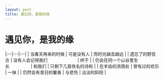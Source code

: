 ```yaml
---
layout: post
title: 遇见你，是我的缘
---
```


# 遇见你，是我的缘

|:--|:--|:--|
| 当春天再来的时候                | 可是没有人                     | 而时光越去越远 |
| 遗忘了的野百合                  | 没有人会记得我们　　　　　　　| 终于 |
| 仍会在同一个山谷里生长　　　　　| 和我们                         | 只剩下几首佚名的诗和 |
| 在羊齿的浓荫处                  | 曾有过的欢乐                   | 一抹 |
| 仍然会有昔日的馨香              | 与悲伤                         | 淡淡的斜阳 |
